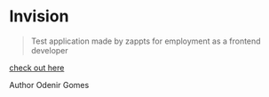 # Invision

> Test application made by zappts for employment as a frontend developer

[check out here](https://invision-og.netlify.app/auth)

Author Odenir Gomes
